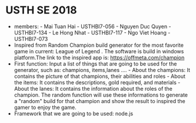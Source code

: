 # USTH SE 2018 
+ members:  - Mai Tuan Hai - USTHBI7-056
            - Nguyen Duc Quyen - USTHBI7-134
            - Le Hong Nhat - USTHBI7-117
            - Ngo Viet Hoang - USTHBI7-073
+ Inspired from Random Champion build generator for the most favorite game in current: League of Legend . The software is build in windows platform.The link to the inspired app is: https://offmeta.com/champion
+ First function: Input a list of things that are going to be used for the generator, such as: champions, items,lanes ....
      - About the champions: It contains the picture of that champions, their abilities and roles
      - About the items: It contains the descriptions, gold required, and materials
      - About the lanes: It contains the information about the roles of the champion.
      The random function will use these informations to generate a "random" build for that champion and show the result to inspired the         gamer to enjoy the game. 
+ Framework that we are going to be used: node.js
 
